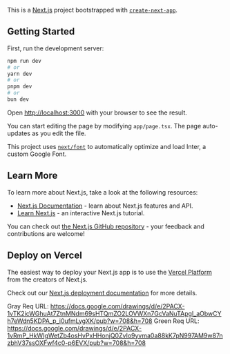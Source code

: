 This is a [Next.js](https://nextjs.org/) project bootstrapped with [`create-next-app`](https://github.com/vercel/next.js/tree/canary/packages/create-next-app).

## Getting Started

First, run the development server:

```bash
npm run dev
# or
yarn dev
# or
pnpm dev
# or
bun dev
```

Open [http://localhost:3000](http://localhost:3000) with your browser to see the result.

You can start editing the page by modifying `app/page.tsx`. The page auto-updates as you edit the file.

This project uses [`next/font`](https://nextjs.org/docs/basic-features/font-optimization) to automatically optimize and load Inter, a custom Google Font.

## Learn More

To learn more about Next.js, take a look at the following resources:

- [Next.js Documentation](https://nextjs.org/docs) - learn about Next.js features and API.
- [Learn Next.js](https://nextjs.org/learn) - an interactive Next.js tutorial.

You can check out [the Next.js GitHub repository](https://github.com/vercel/next.js/) - your feedback and contributions are welcome!

## Deploy on Vercel

The easiest way to deploy your Next.js app is to use the [Vercel Platform](https://vercel.com/new?utm_medium=default-template&filter=next.js&utm_source=create-next-app&utm_campaign=create-next-app-readme) from the creators of Next.js.

Check out our [Next.js deployment documentation](https://nextjs.org/docs/deployment) for more details.

Gray Req URL: https://docs.google.com/drawings/d/e/2PACX-1vTK2icWGhuAt7ZtnMNdm69sHTQmZO2LOVWXn7GcVaNuTApgI_aObwCYh7eWdn5KDPA_p_i0ufmLygXK/pub?w=708&h=708
Green Req URL: https://docs.google.com/drawings/d/e/2PACX-1vRmP_HkWIgWetZb4osHvPxHHonjQ0ZvIo9yvma0a88kK7pN997AM9w87nzbhV37ssOXFwf4c0-p6EVX/pub?w=708&h=708
